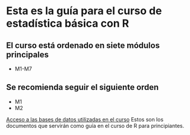 # Esta es la guía para el curso de estadística básica con R
## El curso está ordenado en siete módulos principales 
- M1-M7
## Se recomienda seguir el siguiente orden
- M1
- M2

[Acceso a las bases de datos utilizadas en el curso](https://github.com/rubio-e/Bases)
Estos son los documentos que servirán como guía en el curso de R para principiantes.
